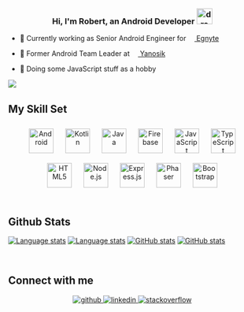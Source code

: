 ### <div align="center">Hi, I'm Robert, an Android Developer <img src="https://profilinator.rishav.dev/skills-assets/android-original-wordmark.svg" alt="drawing" height="32"/></div>  
   

- 💼 Currently working as Senior Android Engineer for <a href="https://www.egnyte.com"><img src="https://avatars.githubusercontent.com/u/1048598" height="13"/> Egnyte</a>

- 💼 Former Android Team Leader at <a href="http://yanosik.pl"><img src="https://store-images.s-microsoft.com/image/apps.64452.9007199266246507.496a208e-e5cb-4f57-bfad-e38254bf9348.0f9b4f35-0a32-4cdd-807c-95f37a3bd940?mode=scale&q=90&h=300&w=300" height="13"/> Yanosik</a>  

- 💩 Doing some JavaScript stuff as a hobby  

<div align="left">
<img src="https://komarev.com/ghpvc/?username=Kosert&&style=flat-square" align="left" />
</div>  

<br/>  


## My Skill Set  

<div align="center">  
<img style="margin: 10px" src="https://profilinator.rishav.dev/skills-assets/android-original-wordmark.svg" alt="Android" height="50" />  
<img style="margin: 10px" src="https://profilinator.rishav.dev/skills-assets/kotlinlang-icon.svg" alt="Kotlin" height="50" />  
<img style="margin: 10px" src="https://profilinator.rishav.dev/skills-assets/java-original-wordmark.svg" alt="Java" height="50" />  
<img style="margin: 10px" src="https://profilinator.rishav.dev/skills-assets/firebase.png" alt="Firebase" height="50" />  
<img style="margin: 10px" src="https://profilinator.rishav.dev/skills-assets/javascript-original.svg" alt="JavaScript" height="50" />  
<img style="margin: 10px" src="https://profilinator.rishav.dev/skills-assets/typescript-original.svg" alt="TypeScript" height="50" />  
<img style="margin: 10px" src="https://profilinator.rishav.dev/skills-assets/html5-original-wordmark.svg" alt="HTML5" height="50" />  
<img style="margin: 10px" src="https://profilinator.rishav.dev/skills-assets/nodejs-original-wordmark.svg" alt="Node.js" height="50" />  
<img style="margin: 10px" src="https://profilinator.rishav.dev/skills-assets/express-original-wordmark.svg" alt="Express.js" height="50" />  
<img style="margin: 10px" src="https://raw.githubusercontent.com/photonstorm/phaser/v2.6.2/resources/Phaser%20Logo/PNG/Phaser-Logo-Small.png" alt="Phaser" height="50" />  
<img style="margin: 10px" src="https://profilinator.rishav.dev/skills-assets/bootstrap-plain.svg" alt="Bootstrap" height="50" />  
</div>

<br/>  


## Github Stats  

[![Language stats](https://github-readme-stats.vercel.app/api/top-langs/?username=Kosert&hide_border=true&layout=compact&theme=github_dark#gh-dark-mode-only)](https://github.com/Kosert#gh-dark-mode-only)
[![Language stats](https://github-readme-stats.vercel.app/api/top-langs/?username=Kosert&hide_border=true&layout=compact&theme=default#gh-light-mode-only)](https://github.com/Kosert#gh-light-mode-only)
[![GitHub stats](https://github-readme-stats.vercel.app/api?username=Kosert&show_icons=true&count_private=true&hide_border=true&hide=contribs,issues&theme=github_dark&rank_icon=github#gh-dark-mode-only)](https://github.com/Kosert#gh-dark-mode-only)
[![GitHub stats](https://github-readme-stats.vercel.app/api?username=Kosert&show_icons=true&count_private=true&hide_border=true&hide=contribs,issues&theme=default&rank_icon=github#gh-light-mode-only)](https://github.com/Kosert#gh-light-mode-only)

<br/>  


## Connect with me  
<div align="center">
<a href="https://github.com/Kosert" target="_blank">
<img src=https://img.shields.io/badge/github-%2324292e.svg?&style=for-the-badge&logo=github&logoColor=white alt=github style="margin-bottom: 5px;" />
</a>
<a href="https://linkedin.com/in/robert-kosakowski-183b71150/" target="_blank">
<img src=https://img.shields.io/badge/linkedin-%231E77B5.svg?&style=for-the-badge&logo=linkedin&logoColor=white alt=linkedin style="margin-bottom: 5px;" />
</a>
<a href="https://stackoverflow.com/users/6241160/kosert" target="_blank">
<img src=https://img.shields.io/badge/stackoverflow-%23F28032.svg?&style=for-the-badge&logo=stackoverflow&logoColor=white alt=stackoverflow style="margin-bottom: 5px;" />
</a>  
</div>  
  

<br/>  


